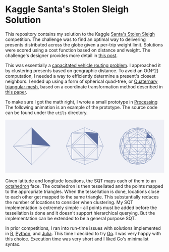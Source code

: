 Kaggle Santa's Stolen Sleigh Solution
==========================

This repository contains my solution to the Kaggle
[Santa's Stolen Sleigh](https://www.kaggle.com/c/santas-stolen-sleigh)
competition. The challenge was to find an optimal way to delivering
presents distributed across the globe given a per-trip weight
limit. Solutions were scored using a cost function based on distance
and weight. The challenge's designer provides more detail
in [this post](http://blog.kaggle.com/2016/01/19/creating-santas-stolen-sleigh-kaggles-annual-optimization-competition/).

This was essentially a
[capacitated vehicle routing problem](https://en.wikipedia.org/wiki/Vehicle_routing_problem).
I approached it by clustering presents based on geographic
distance. To avoid an O(N^2) computation, I needed a way to
efficiently determine a present's closest neighbors. I ended up using
a form of spherical quad-tree, or [Quaternary triangular mesh](https://en.wikipedia.org/wiki/Grid_(spatial_index)#Types_of_grids),
based on a coordinate transformation method described in
[this paper](http://www.sciencedirect.com/science/article/pii/104996529290032S). 

To make sure I got the math right, I wrote a small prototype in [Processing](https://processing.org)
The following animation is an example of the prototype. The source code can be found under the `utils` directory.

![sqt example](images/sqt_example.gif)

Given latitude and longitude locations, the SQT maps each of them to
an [octahedron](https://en.wikipedia.org/wiki/Octahedron) face. The
octahedron is then tessellated and the points mapped to the appropriate
triangles. When the tessellation is done, locations close to each other
get mapped to the same triangle. This substantially reduces the number
of locations to consider when clustering. My SQT implementation is
extremely simple - all points must be added before the tessellation is
done and it doesn't support hierarchical querying.  But the
implementation can be extended to be a general purpose SQT.

In prior competitions, I ran into run-time issues with solutions implemented in [R](https://www.r-project.org),
[Python](https://www.python.org), and [Julia](http://julialang.org). This time I decided to try [Go](https://golang.org).
I was very happy with this choice. Execution time was very short and I liked Go's minimalist syntax.

